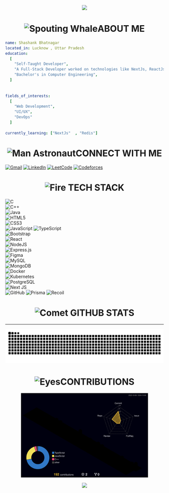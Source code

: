 <p align="center">
  <img src="https://capsule-render.vercel.app/api?type=waving&animation=fadeIn&color=gradient&height=100"/>
</p>

<div align="center" >
<h1> <img src="https://raw.githubusercontent.com/Tarikul-Islam-Anik/Animated-Fluent-Emojis/master/Emojis/Animals/Spouting%20Whale.png" alt="Spouting Whale" width="60" height="60" />ABOUT ME</h1>
 </div>

```yaml
name: Shashank Bhatnagar
located_in: Lucknow , Uttar Pradesh
education:
  [
    "Self-Taught Developer",
    "A Full-Stack Developer worked on technologies like NextJs, ReactJs, MongoDB ,PostgresSQL,Prisma, etc"
    "Bachelor's in Computer Engineering",
  ]


fields_of_interests:
  [
    "Web Development",
    "UI/UX",
    "DevOps"
  ]

currently_learning: ["NextJs"  , "Redis"]
```

<div align="center" >
<h1> <img src="https://raw.githubusercontent.com/Tarikul-Islam-Anik/Animated-Fluent-Emojis/master/Emojis/People/Man%20Astronaut.png" alt="Man Astronaut" width="60" height="60" />CONNECT WITH ME</h1>
 </div>

[![Gmail](https://img.shields.io/badge/Gmail-D14836?style=for-the-badge&logo=gmail&logoColor=white)](mailto:shashank.bhatnagar3@gmail.com)
[![LinkedIn](https://img.shields.io/badge/linkedin-%230077B5.svg?style=for-the-badge&logo=linkedin&logoColor=white)](https://www.linkedin.com/in/shashank-bhatnagar-874247216/) [![LeetCode](https://img.shields.io/badge/LeetCode-000000?style=for-the-badge&logo=LeetCode&logoColor=#d16c06)](https://leetcode.com/u/Shashank_bhatnagar03) [![Codeforces](https://img.shields.io/badge/Codeforces-1F8ACB?style=for-the-badge&logo=Codeforces&logoColor=white)](https://codeforces.com/profile/Shashank_bhatnagar03)

<div align="center" >
<h1> <img src="https://raw.githubusercontent.com/Tarikul-Islam-Anik/Animated-Fluent-Emojis/master/Emojis/Travel%20and%20places/Fire.png" alt="Fire" width="60" height="60" /> TECH STACK</h1>
 </div>
 
![C](https://img.shields.io/badge/c-%2300599C.svg?style=for-the-badge&logo=c&logoColor=white)  
![C++](https://img.shields.io/badge/c++-%2300599C.svg?style=for-the-badge&logo=c%2B%2B&logoColor=white)  
![Java](https://img.shields.io/badge/java-%23ED8B00.svg?style=for-the-badge&logo=openjdk&logoColor=white)  
![HTML5](https://img.shields.io/badge/html5-%23E34F26.svg?style=for-the-badge&logo=html5&logoColor=white)  
![CSS3](https://img.shields.io/badge/css3-%231572B6.svg?style=for-the-badge&logo=css3&logoColor=white)  
![JavaScript](https://img.shields.io/badge/javascript-%23323330.svg?style=for-the-badge&logo=javascript&logoColor=%23F7DF1E) 
![TypeScript](https://img.shields.io/badge/typescript-%23007ACC.svg?style=for-the-badge&logo=typescript&logoColor=white)  
![Bootstrap](https://img.shields.io/badge/bootstrap-%238511FA.svg?style=for-the-badge&logo=bootstrap&logoColor=white)  
![React](https://img.shields.io/badge/react-%2320232a.svg?style=for-the-badge&logo=react&logoColor=%2361DAFB)  
![NodeJS](https://img.shields.io/badge/node.js-6DA55F?style=for-the-badge&logo=node.js&logoColor=white)  
![Express.js](https://img.shields.io/badge/express.js-%23404d59.svg?style=for-the-badge&logo=express&logoColor=%2361DAFB)    
![Figma](https://img.shields.io/badge/figma-%23F24E1E.svg?style=for-the-badge&logo=figma&logoColor=white)  
![MySQL](https://img.shields.io/badge/mysql-%2300f.svg?style=for-the-badge&logo=mysql&logoColor=white)  
![MongoDB](https://img.shields.io/badge/MongoDB-%234ea94b.svg?style=for-the-badge&logo=mongodb&logoColor=white)  
![Docker](https://img.shields.io/badge/docker-%230db7ed.svg?style=for-the-badge&logo=docker&logoColor=white)  
![Kubernetes](https://img.shields.io/badge/kubernetes-%23326ce5.svg?style=for-the-badge&logo=kubernetes&logoColor=white)  
![PostgreSQL](https://img.shields.io/badge/postgresql-%23316192.svg?style=for-the-badge&logo=postgresql&logoColor=white)  
![Next JS](https://img.shields.io/badge/next.js-%23000000.svg?style=for-the-badge&logo=nextdotjs&logoColor=white)  
![GitHub](https://img.shields.io/badge/github-%23121011.svg?style=for-the-badge&logo=github&logoColor=white)
![Prisma](https://img.shields.io/badge/prisma-2D3748?style=for-the-badge&logo=prisma&logoColor=white)
![Recoil](https://img.shields.io/badge/recoil-%237E7E7E.svg?style=for-the-badge&logo=recoil&logoColor=white)

<div align="center" >
<h1> <img src="https://raw.githubusercontent.com/Tarikul-Islam-Anik/Animated-Fluent-Emojis/master/Emojis/Travel%20and%20places/Comet.png" alt="Comet" width="60" height="60" /> GITHUB STATS</h1>
 </div>
 <div align="center>
 <p><img align="center" src="https://github-readme-streak-stats.herokuapp.com/?user=Shashankbhatnagar03&theme=tokyonight" alt="Shashankbhatnagar03" /></p>
<hr>
 </div>

![Snake animation](https://raw.githubusercontent.com/Shashankbhatnagar03/Shashankbhatnagar03/output/github-contribution-grid-snake-dark.svg)

<div align="center" >
<h1> <img src="https://raw.githubusercontent.com/Tarikul-Islam-Anik/Animated-Fluent-Emojis/master/Emojis/Hand%20gestures/Eyes.png" alt="Eyes" width="60" height="60" />CONTRIBUTIONS</h1>
 </div>

<div align="center">
<img  alt="Contributions" height="80%" width="80%cu" src="./profile-3d-contrib/profile-night-rainbow.svg">
</div>

<p align="center">
   <img src="https://capsule-render.vercel.app/api?type=waving&animation=fadeIn&color=gradient&height=100&section=footer"/>
</p>
